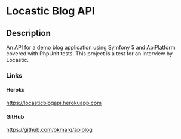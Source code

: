 # Locastic Blog API

## Description

An API for a demo blog application using Symfony 5 and ApiPlatform covered with PhpUnit tests. This project is a test for an interview by Locastic.

### Links

#### Heroku

https://locasticblogapi.herokuapp.com

#### GitHub

https://github.com/okmarq/apiblog

